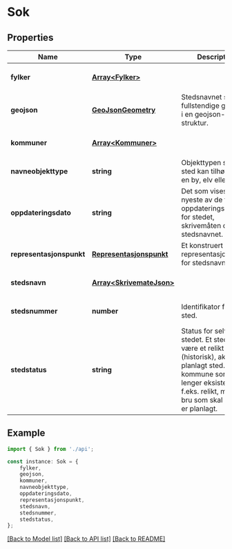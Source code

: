 # Sok


## Properties

Name | Type | Description | Notes
------------ | ------------- | ------------- | -------------
**fylker** | [**Array&lt;Fylker&gt;**](Fylker.md) |  | [optional] [default to undefined]
**geojson** | [**GeoJsonGeometry**](GeoJsonGeometry.md) | Stedsnavnet sin fullstendige geometri i en geojson-struktur. | [optional] [default to undefined]
**kommuner** | [**Array&lt;Kommuner&gt;**](Kommuner.md) |  | [optional] [default to undefined]
**navneobjekttype** | **string** | Objekttypen som et sted kan tilhøre, f.eks en by, elv eller kirke | [optional] [default to undefined]
**oppdateringsdato** | **string** | Det som vises er den nyeste av de tre oppdateringsdatoene for stedet, skrivemåten og stedsnavnet. | [optional] [default to undefined]
**representasjonspunkt** | [**Representasjonspunkt**](Representasjonspunkt.md) | Et konstruert representasjonspunkt for stedsnavnet. | [optional] [default to undefined]
**stedsnavn** | [**Array&lt;SkrivemateJson&gt;**](SkrivemateJson.md) |  | [optional] [default to undefined]
**stedsnummer** | **number** | Identifikator for et sted. | [optional] [default to undefined]
**stedstatus** | **string** | Status for selve stedet. Et sted kan være et relikt (historisk), aktivt eller planlagt sted. En kommune som ikke lenger eksisterer er f.eks. relikt, mens en bru som skal bygges er planlagt. | [optional] [default to undefined]

## Example

```typescript
import { Sok } from './api';

const instance: Sok = {
    fylker,
    geojson,
    kommuner,
    navneobjekttype,
    oppdateringsdato,
    representasjonspunkt,
    stedsnavn,
    stedsnummer,
    stedstatus,
};
```

[[Back to Model list]](../README.md#documentation-for-models) [[Back to API list]](../README.md#documentation-for-api-endpoints) [[Back to README]](../README.md)
